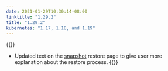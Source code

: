 ```yaml
---
date: 2021-01-29T10:30:14-08:00
linktitle: "1.29.2"
title: "1.29.2"
kubernetes: "1.17, 1.18, and 1.19"
---
```


{{<changes>}}
* Updated text on the [snapshot](/kotsadm/snapshots/overview/#partial-snapshots) restore page to give user more explanation about the restore process.
{{</changes>}}
